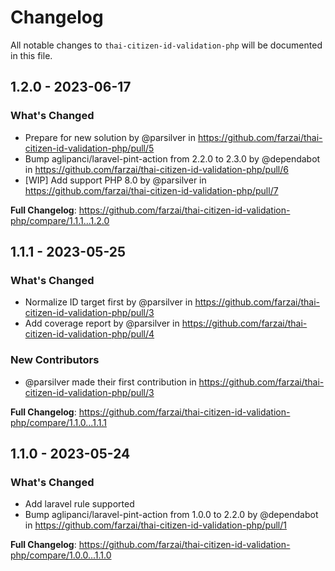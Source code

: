 # Changelog

All notable changes to `thai-citizen-id-validation-php` will be documented in this file.

## 1.2.0 - 2023-06-17

### What's Changed

- Prepare for new solution by @parsilver in https://github.com/farzai/thai-citizen-id-validation-php/pull/5
- Bump aglipanci/laravel-pint-action from 2.2.0 to 2.3.0 by @dependabot in https://github.com/farzai/thai-citizen-id-validation-php/pull/6
- [WIP] Add support PHP 8.0 by @parsilver in https://github.com/farzai/thai-citizen-id-validation-php/pull/7

**Full Changelog**: https://github.com/farzai/thai-citizen-id-validation-php/compare/1.1.1...1.2.0

## 1.1.1 - 2023-05-25

### What's Changed

- Normalize ID target first by @parsilver in https://github.com/farzai/thai-citizen-id-validation-php/pull/3
- Add coverage report by @parsilver in https://github.com/farzai/thai-citizen-id-validation-php/pull/4

### New Contributors

- @parsilver made their first contribution in https://github.com/farzai/thai-citizen-id-validation-php/pull/3

**Full Changelog**: https://github.com/farzai/thai-citizen-id-validation-php/compare/1.1.0...1.1.1

## 1.1.0 - 2023-05-24

### What's Changed

- Add laravel rule supported
- Bump aglipanci/laravel-pint-action from 1.0.0 to 2.2.0 by @dependabot in https://github.com/farzai/thai-citizen-id-validation-php/pull/1

**Full Changelog**: https://github.com/farzai/thai-citizen-id-validation-php/compare/1.0.0...1.1.0
